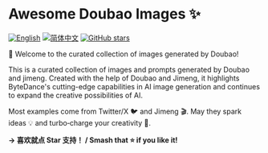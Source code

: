 # Awesome Doubao Images ✨

[![English](https://img.shields.io/badge/English-Click-yellow)](README_en.md)
[![简体中文](https://img.shields.io/badge/简体中文-点击查看-orange)](README.md)
<a href="https://github.com/zhangheli/awesome-doubao-images/stargazers">
  <img src="https://img.shields.io/github/stars/zhangheli/awesome-doubao-images?style=social" alt="GitHub stars">
</a>

🎉 Welcome to the curated collection of images generated by Doubao!

This is a curated collection of images and prompts generated by Doubao and jimeng. Created with the help of Doubao and Jimeng, it highlights ByteDance's cutting-edge capabilities in AI image generation and continues to expand the creative possibilities of AI.

Most examples come from Twitter/X 🐦 and Jimeng 🎬. May they spark ideas 💡 and turbo‑charge your creativity 🚀.


<strong>→ 喜欢就点 Star 支持！ / Smash that ⭐ if you like it!</strong>